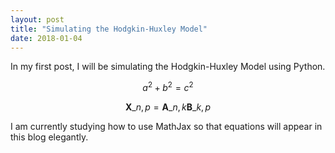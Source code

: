 ```yaml
---
layout: post
title: "Simulating the Hodgkin-Huxley Model"
date: 2018-01-04
---
```


In my first post, I will be simulating the Hodgkin-Huxley Model using Python. 

$$ a^2 + b^2 = c^2 $$

$$ \mathbf{X}\_{n,p} = \mathbf{A}\_{n,k} \mathbf{B}\_{k,p} $$

I am currently studying how to use MathJax so that equations will appear in this blog elegantly.
